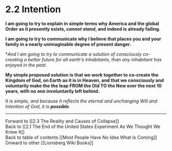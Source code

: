 # 2.2 Intention

**I am going to try to explain in simple terms why America and the global Order as it presently exists, *cannot stand*, and indeed is already failing.** 

**I am going to try to communicate why I believe that places you and your family in a nearly unimaginable degree of present danger.**

**And I am going to try to communicate a solution of consciously co-creating a better future for *all earth's inhabitants, than any inhabitant has enjoyed in the past.**

**My simple proposed solution is that we work together to co-create the Kingdom of God, on Earth as it is in Heaven, and that we consciously and voluntarily make the the leap FROM the Old TO the New over the next 10 years, with no one involuntarily left behind.**

*It is simple, and because it reflects the eternal and unchanging Will and Intention of God, it is **possible***. 

___

Forward to [[2.3 The Reality and Causes of Collapse]]  
Back to [[2.1 The End of the United States Experiment As We Thought We Knew It]]   
Back to table of contents [[Most People Have No Idea What Is Coming]]   
Onward to other [[Lionsberg Wiki Books]]  
